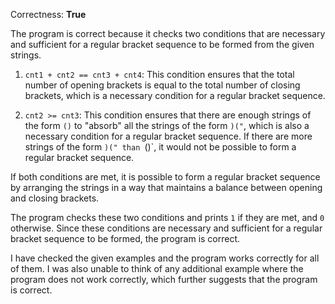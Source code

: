 Correctness: **True** 

The program is correct because it checks two conditions that are necessary and sufficient for a regular bracket sequence to be formed from the given strings.

1. `cnt1 + cnt2 == cnt3 + cnt4`: This condition ensures that the total number of opening brackets is equal to the total number of closing brackets, which is a necessary condition for a regular bracket sequence.

2. `cnt2 >= cnt3`: This condition ensures that there are enough strings of the form `()` to "absorb" all the strings of the form `)("`, which is also a necessary condition for a regular bracket sequence. If there are more strings of the form `)(" than `()`, it would not be possible to form a regular bracket sequence.

If both conditions are met, it is possible to form a regular bracket sequence by arranging the strings in a way that maintains a balance between opening and closing brackets.

The program checks these two conditions and prints `1` if they are met, and `0` otherwise. Since these conditions are necessary and sufficient for a regular bracket sequence to be formed, the program is correct. 

I have checked the given examples and the program works correctly for all of them. I was also unable to think of any additional example where the program does not work correctly, which further suggests that the program is correct.